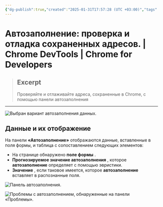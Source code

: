 ```yaml
---
{"dg-publish":true,"created":"2025-01-31T17:57:28 (UTC +03:00)","tags":[],"source":"https://developer.chrome.com/docs/devtools/autofill?hl=ru","author":"Sofia Emelianova","permalink":"/projects/extentions/dev-tools/autofill-debugging-saved-addresses/","dgPassFrontmatter":true}
---
```



# Автозаполнение: проверка и отладка сохраненных адресов.  |  Chrome DevTools  |  Chrome for Developers

> ## Excerpt
> Проверяйте и отлаживайте адреса, сохраненные в Chrome, с помощью панели автозаполнения

---

![Выбран вариант автозаполнения данных.](https://developer.chrome.com/static/docs/devtools/autofill/image/autofill-data.png?hl=ru)

## Данные и их отображение

На панели **«Автозаполнение»** отображаются данные, вставленные в поля формы, и таблица с сопоставлением следующих элементов:

-   На странице обнаружено **поле формы** .
-   **Прогнозируемое значение автозаполнения** , которое **автозаполнение** определяет с помощью эвристики.
-   **Значение** , если таковое имеется, которое **автозаполнение** вставляет в распознанные поля.

![Панель автозаполнения.](https://developer.chrome.com/static/docs/devtools/autofill/image/autofill-panel.png?hl=ru)

![Проблемы с автозаполнением, обнаруженные на панели «Проблемы».](https://developer.chrome.com/static/docs/devtools/autofill/image/autocomplete-issues.png?hl=ru) 